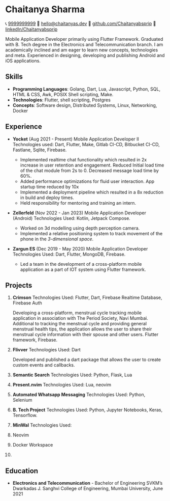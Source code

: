 # Chaitanya Sharma

📞 [9999999999](tel:9999999999)
📧 [hello@chaitanyas.dev](mailto:hello@chaitanyas.dev)
🔗 [github.com/Chaitanyabsprip](https://github.com/Chaitanyabsprip)
🔗 [linkedIn/Chaitanyabsprip](https://linkedin.com/in/chaitanyabsprip)

Mobile Application Developer primarily using Flutter Framework. Graduated with
B. Tech degree in the Electronics and Telecommunication branch. I am
academically inclined and am eager to learn new concepts, technologies and meta.
Experienced in designing, developing and publishing Android and iOS
applications.

## Skills

- **Programming Languages**: Golang, Dart, Lua, Javascript, Python, SQL, HTML & CSS,
  Awk, POSIX Shell scripting, Make.
- **Technologies**: Flutter, shell scripting, Postgres
- **Concepts**: Software design, Distributed Systems, Linux, Networking, Docker

## Experience

- **Yocket** (Aug 2021 - Present)
  Mobile Application Developer II
  Technologies used: Dart, Flutter, Make, Gitlab CI-CD, Bitbucket CI-CD,
  Fastlane, Sqlite, Firebase.

  - Implemented realtime chat functionality which resulted in 2x increase in
    user retention and engagement. Reduced Initial load time of the chat module
    from 2s to 0. Decreased message load time by 60%.
  - Added performance optimizations for fluid user interaction. App startup time
    reduced by 10x
  - Implemented a deployment pipeline which resulted in a 8x reduction in build
    and deploy times.
  - Held responsibility for mentoring and training an intern.

- **Zellerfeld** (Nov 2022 - Jan 2023)
  Mobile Application Developer (Android)
  Technologies Used: Kotlin, Jetpack Compose.

  - Worked on 3d modelling using depth perception camera.
  - Implemented a relative positioning system to track movement of
    the phone in the _3-dimensional space_.

- **Zargun ES** (Dec 2019 - May 2020)
  Mobile Application Developer
  Technologies Used: Dart, Flutter, MongoDB, Firebase.
  - Led a team in the development of a cross-platform mobile application as a
    part of IOT system using Flutter framework.

## Projects

1. **Crimson**
   Technologies Used: Flutter, Dart, Firebase Realtime Database, Firebase Auth

   Developing a cross-platform, menstrual cycle tracking mobile application in
   association with The Period Society, Navi Mumbai. Additional to tracking the
   menstrual cycle and providing general menstrual health tips, the application
   allows the user to share their menstrual cycle information with their spouse
   and other users. Flutter framework, Firebase.

2. **Flivver**
   Technologies Used: Dart

   Developed and published a dart package that allows the user to create custom
   events and callbacks.

3. **Semantic Search**
   Technologies Used: Python, Flask, Lua

4. **Present.nvim**
   Technologies Used: Lua, neovim

5. **Automated Whatsapp Messaging**
   Technologies Used: Python, Selenium

6. **B. Tech Project**
   Technologies Used: Python, Jupyter Notebooks, Keras, Tensorflow.

7. **MinWal**
   Technologies Used:

8. Neovim
9. Docker Workspace
10.

## Education

- **Electronics and Telecommunication** - Bachelor of Engineering
  SVKM’s Dwarkadas J. Sanghvi College of Engineering, Mumbai University, June 2021
